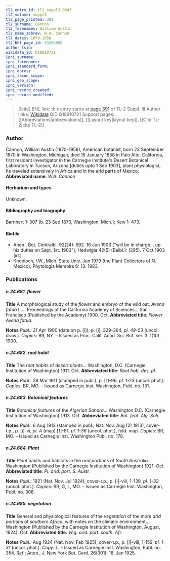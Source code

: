 ```yaml
---
tl2_entry_id: tl2_suppl3_0347
tl2_volume: suppl3
tl2_page_printed: 391
tl2_surname: Cannon
tl2_forenames: William Austin
tl2_name_abbrev: W.A. Cannon
tl2_dates: 1870-1958
tl2_bhl_page_id: 33266698
author_lsid: 
wikidata_id: Q18910721
ipni_surname: 
ipni_forenames: 
ipni_standard_form: 
ipni_dates: 
ipni_taxon_scope: 
ipni_geo_scope: 
ipni_version: 
ipni_record_created: 
ipni_record_modified:
---
```


> [!cite] BHL link: this entry starts at [page 391](https://www.biodiversitylibrary.org/page/33266698) of TL-2 Suppl. III
> Author links: [Wikidata](https://www.wikidata.org/wiki/Q18910721) QID Q18910721
> Support pages: [[Abbreviations|abbreviations]], [[Layout key|layout key]], [[Cite TL-2|cite TL-2]]

### Author

Cannon, William Austin (1870-1958), American botanist, born 23 September 1870 in Washington, Michigan, died 16 January 1858 in Palo Alto, California, first resident investigator in the Carnegie Institute's Desert Botanical Laboratory in Tucson, Arizona \[duties upto 1 Sep 1903\], plant physiologist, he traveled extensively in Africa and in the arid parts of Mexico. 
**Abbreviated name**: *W.A. Cannon*

#### Herbarium and types

Unknown.

#### Bibliography and biography

Barnhart 1: 307 (b. 23 Sep 1870, Washington, Mich.); Kew 1: 473.

#### Biofile

- Anon., Bot. Centralbl. 92(24): 592. 16 Jun 1903 ("will be in charge... up his duties on Sept. 1st. 1903"); Hedwigia 42(5) (Beibl.): (295). 7 Oct 1903 (id.).
- Knobloch, I.W., Mich. State Univ. Jun 1979 (the Plant Collectors of N. Mexico); Phytologia Memoirs 6: 13. 1983.

### Publications

##### n.24.681. flower

**Title**
A morphological study of the *flower* and embryo of the wild oat, *Avena fatua* L.... Proceedings of the California Academy of Sciences... San Francisco (Published by the Academy) 1900. Oct.
**Abbreviated title**: *Flower Avena fatua*.

**Notes**
*Publ*.: 21 Apr 1900 (date on p. \[i\]), p. \[i\], 329-364, *pl. 49-53* (uncol. draw.). *Copies*: BR, NY.  – Issued as Proc. Calif. Acad. Sci. Bot. ser. 3. 1(10). 1900.

##### n.24.682. root habit

**Title**
The *root habit*s of *desert plants*... Washington, D.C. (Carnegie Institution of Washington) 1911. Oct.
**Abbreviated title**: *Root hab. des. pl.*

**Notes**
*Publ*.: 28 Mar 1911 (stamped in publ.), p. \[1\]-96, *pl. 1-23* (uncol. phot.). *Copies*: BR, MO. – Issued as Carnegie Inst. Washington, Publ. no. 131.

##### n.24.683. Botanical features

**Title**
*Botanical features* of the *Algerian Sahara*... Washington D.C. (Carnegie Institution of Washington) 1913. Oct.
**Abbreviated title**: *Bot. feat. Alg. Sah.*

**Notes**
*Publ*.: 6 Aug 1913 (stamped in publ.; Nat. Nov. Aug (2) 1913), cover-t.p., p. \[i\]-vi, *pl. A*  (map) \[1\]-81, *pl. 1-36* (uncol. phot.), fold. map. *Copies*: BR, MO. – Issued as Carnegie Inst. Washington Publ. no. 178.

##### n.24.684. Plant

**Title**
*Plant* habits and habitats in the *arid portions* of *South Australia*... Washington (Published by the Carnegie Institution of Washington) 1921. Oct.
**Abbreviated title**: *Pl. arid. port. S. Austr.*

**Notes**
*Publ*.: 1921 (Nat. Nov. Jul 1924), cover-t.p., p. \[i\]-viii, 1-139, *pl. 1-32* (uncol. phot.). *Copies*: BR, G, L, MO. – Issued as Carnegie Inst. Washington, Publ. no. 308.

##### n.24.685. vegetation

**Title**
General and physiological features of the *vegetation* of the more *arid portions* of *southern Africa*, with notes on the climatic environment... Washington (Published by the Carnegie Institution of Washington, August, 1924). Oct.
**Abbreviated title**: *Veg. arid. port. south. Afr.*

**Notes**
*Publ*.: Aug 1924 (Nat. Nov. Feb 1925), cover-t.p., p. \[i\]-viii, 1-159, *pl. 1-31* (uncol. phot.).
*Copy*: L. – Issued as Carnegie Inst. Washington, Publ. no. 354.
*Ref*.: Anon., J. New York Bot. Gard. 26(301): 18. Jan 1925.

